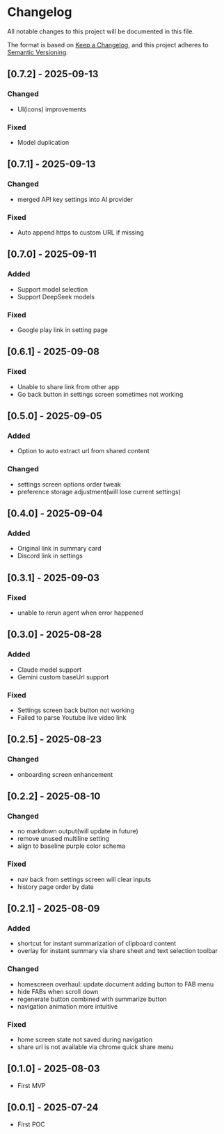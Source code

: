 # Changelog

All notable changes to this project will be documented in this file.

The format is based on [Keep a Changelog](https://keepachangelog.com/en/1.0.0/),
and this project adheres to [Semantic Versioning](https://semver.org/spec/v2.0.0.html).

## [0.7.2] - 2025-09-13

### Changed

- UI(icons) improvements

### Fixed

- Model duplication

## [0.7.1] - 2025-09-13

### Changed

- merged API key settings into AI provider

### Fixed

- Auto append https to custom URL if missing

## [0.7.0] - 2025-09-11

### Added

- Support model selection
- Support DeepSeek models

### Fixed

- Google play link in setting page

## [0.6.1] - 2025-09-08

### Fixed

- Unable to share link from other app
- Go back button in settings screen sometimes not working

## [0.5.0] - 2025-09-05

### Added

- Option to auto extract url from shared content

### Changed

- settings screen options order tweak
- preference storage adjustment(will lose current settings)

## [0.4.0] - 2025-09-04

### Added

- Original link in summary card
- Discord link in settings

## [0.3.1] - 2025-09-03

### Fixed

- unable to rerun agent when error happened

## [0.3.0] - 2025-08-28

### Added

- Claude model support
- Gemini custom baseUrl support

### Fixed

- Settings screen back button not working
- Failed to parse Youtube live video link


## [0.2.5] - 2025-08-23

### Changed

- onboarding screen enhancement

## [0.2.2] - 2025-08-10

### Changed

- no markdown output(will update in future)
- remove unused multiline setting
- align to baseline purple color schema

### Fixed

- nav back from settings screen will clear inputs
- history page order by date

## [0.2.1] - 2025-08-09

### Added

- shortcut for instant summarization of clipboard content
- overlay for instant summary via share sheet and text selection toolbar

### Changed

- homescreen overhaul: update document adding button to FAB menu
- hide FABs when scroll down
- regenerate button combined with summarize button
- navigation animation more intuitive

### Fixed

- home screen state not saved during navigation
- share url is not available via chrome quick share menu

## [0.1.0] - 2025-08-03

- First MVP

## [0.0.1] - 2025-07-24

- First POC